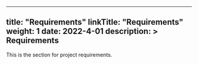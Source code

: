 
---
title: "Requirements"
linkTitle: "Requirements"
weight: 1
date: 2022-4-01
description: >
  Requirements
---

This is the section for project requirements.



